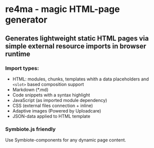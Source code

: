 # re4ma - magic HTML-page generator

## Generates lightweight static HTML pages via simple external resource imports in browser runtime

### Import types:

* HTML: modules, chunks, templates whith a data placeholders and `<slot>` based composition support
* Markdown (*.md)
* Code snippets with a syntax highlight
* JavaScript (as imported module dependency)
* CSS (external files connection + inline)
* Adaptive images (Powered by Uploadcare)
* JSON-data applied to HTML template

### Symbiote.js friendly
Use Symbiote-components for any dynamic page content.